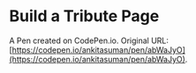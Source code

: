 # Build a Tribute Page

A Pen created on CodePen.io. Original URL: [https://codepen.io/ankitasuman/pen/abWaJyO](https://codepen.io/ankitasuman/pen/abWaJyO).


